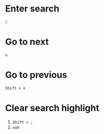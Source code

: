 #                  Enter search

`/`

#                  Go to next

`n`

#                  Go to previous

`Shift + n`

#                  Clear search highlight

1. `Shift + ;`
2. `noh`